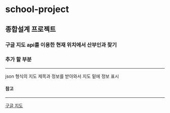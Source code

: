 # school-project
## 종합설계 프로젝트

### 구글 지도 api를 이용한 현재 위치에서 산부인과 찾기
### 추가 할 부분
---
json 형식의 지도 제목과 정보를 받아와서 지도 밑에 정보 표시
 

#### 참고 
---
[구글 지도](https://developers.google.com/maps/?hl=ko)
